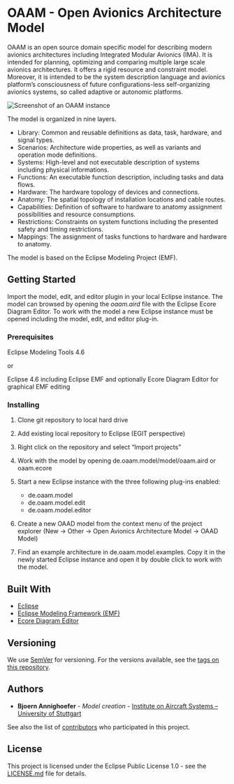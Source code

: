 # OAAM - Open Avionics Architecture Model

OAAM is an open source domain specific model for describing modern avionics architectures including Integrated Modular Avionics (IMA). It is intended for planning, optimizing and comparing multiple large scale avionics architectures. It offers a rigid resource and constraint model. Moreover, it is intended to be the system description language and avionics platform’s consciousness of future configurations-less self-organizing avionics systems, so called adaptive or autonomic platforms.

![Screenshot of an OAAM instance](github.com/ComplexAvionicsSystems/OAAM/blob/master/screenshot.png)

The model is organized in nine layers.

* Library: Common and reusable definitions as data, task, hardware, and signal types.
* Scenarios: Architecture wide properties, as well as variants and operation mode definitions.
* Systems: High-level and not executable description of systems including physical informations.
* Functions: An executable function description, including tasks and data flows.
* Hardware: The hardware topology of devices and connections. 
* Anatomy: The spatial topology of installation locations and cable routes.
* Capabilities: Definition of software to hardware to anatomy assignment possibilities and resource consumptions.
* Restrictions: Constraints on system functions including the presented safety and timing restrictions.
* Mappings: The assignment of tasks functions to hardware and hardware to anatomy.

The model is based on the Eclipse Modeling Project (EMF).

## Getting Started

Import the model, edit, and editor plugin in your local Eclipse instance. The model can browsed by opening the *oaam.aird* file with the Eclipse Ecore Diagram Editor. To work with the model a new Eclipse instance must be opened including the model, edit, and editor plug-in.

### Prerequisites

Eclipse Modeling Tools 4.6

or
 
Eclipse 4.6 including Eclipse EMF
and optionally Ecore Diagram Editor for graphical EMF editing 

### Installing

1. Clone git repository to local hard drive 
2. Add existing local repository to Eclipse (EGIT perspective)
3. Right click on the repository and select “Import projects”
4. Work with the model by opening de.oaam.model/model/oaam.aird or oaam.ecore
5. Start a new Eclipse instance with the three following plug-ins enabled:
    * de.oaam.model
    * de.oaam.model.edit
    * de.oaam.model.editor

6. Create a new OAAD model from the context menu of the project explorer (New -> Other -> Open Avionics Architecture Model -> OAAD Model)
7. Find an example architecture in de.oaam.model.examples. Copy it in the newly started Eclipse instance and open it by double click to work with the model.


## Built With

* [Eclipse](http://www.eclipse.org/)
* [Eclipse Modeling Framework (EMF)](https://eclipse.org/modeling/emf/)
* [Ecore Diagram Editor](http://www.eclipse.org/ecoretools/overview.html)

## Versioning

We use [SemVer](http://semver.org/) for versioning. For the versions available, see the [tags on this repository](https://github.com/ComplexAvionicsSystems/OAAM/tags). 

## Authors

* **Bjoern Annighoefer** - *Model creation* - [Institute on Aircraft Systems – University of Stuttgart](http://www.ils.uni-stuttgart.de/mitarbeiter/annighoefer.html)

See also the list of [contributors](https://github.com/ComplexAvionicsSystems/OAAM/contributors) who participated in this project.

## License

This project is licensed under the Eclipse Public License 1.0 - see the [LICENSE.md](LICENSE.md) file for details.


